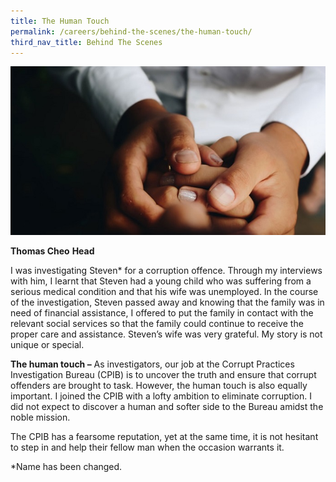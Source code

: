```yaml
---
title: The Human Touch
permalink: /careers/behind-the-scenes/the-human-touch/
third_nav_title: Behind The Scenes
---
```


<img src="/images/careers_human-touch.jpg" alt="a game of chess">

**Thomas Cheo**
**Head**

I was investigating Steven* for a corruption offence. Through my interviews with him, I learnt that Steven had a young child who was suffering from a serious medical condition and that his wife was unemployed.  In the course of the investigation, Steven passed away and knowing that the family was in need of financial assistance, I offered to put the family in contact with the relevant social services so that the family could continue to receive the proper care and assistance. Steven’s wife was very grateful. My story is not unique or special.

**The human touch –** As investigators, our job at the Corrupt Practices Investigation Bureau (CPIB) is to uncover the truth and ensure that corrupt offenders are brought to task. However, the human touch is also equally important. I joined the CPIB with a lofty ambition to eliminate corruption. I did not expect to discover a human and softer side to the Bureau amidst the noble mission.

The CPIB has a fearsome reputation, yet at the same time, it is not hesitant to step in and help their fellow man when the occasion warrants it. 

*Name has been changed.
